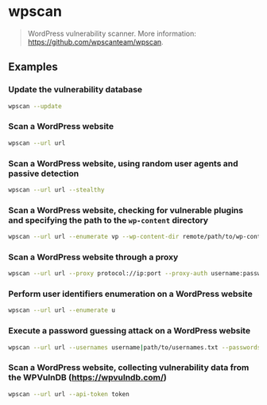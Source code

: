# wpscan

> WordPress vulnerability scanner. More information: <https://github.com/wpscanteam/wpscan>.

## Examples

### Update the vulnerability database

```bash
wpscan --update
```

### Scan a WordPress website

```bash
wpscan --url url
```

### Scan a WordPress website, using random user agents and passive detection

```bash
wpscan --url url --stealthy
```

### Scan a WordPress website, checking for vulnerable plugins and specifying the path to the `wp-content` directory

```bash
wpscan --url url --enumerate vp --wp-content-dir remote/path/to/wp-content
```

### Scan a WordPress website through a proxy

```bash
wpscan --url url --proxy protocol://ip:port --proxy-auth username:password
```

### Perform user identifiers enumeration on a WordPress website

```bash
wpscan --url url --enumerate u
```

### Execute a password guessing attack on a WordPress website

```bash
wpscan --url url --usernames username|path/to/usernames.txt --passwords path/to/passwords.txt threads 20
```

### Scan a WordPress website, collecting vulnerability data from the WPVulnDB (<https://wpvulndb.com/>)

```bash
wpscan --url url --api-token token
```
